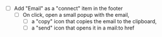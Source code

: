 - [ ] Add "Email" as a "connect" item in the footer
    - [ ] On click, open a small popup with the email, 
        - [ ] a "copy" icon that copies the email to the clipboard, 
        - [ ] a "send" icon that opens it in a mail:to href